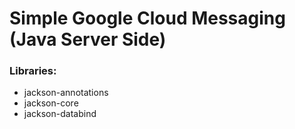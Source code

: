 # Simple Google Cloud Messaging (Java Server Side)

### Libraries:
* jackson-annotations
* jackson-core
* jackson-databind
